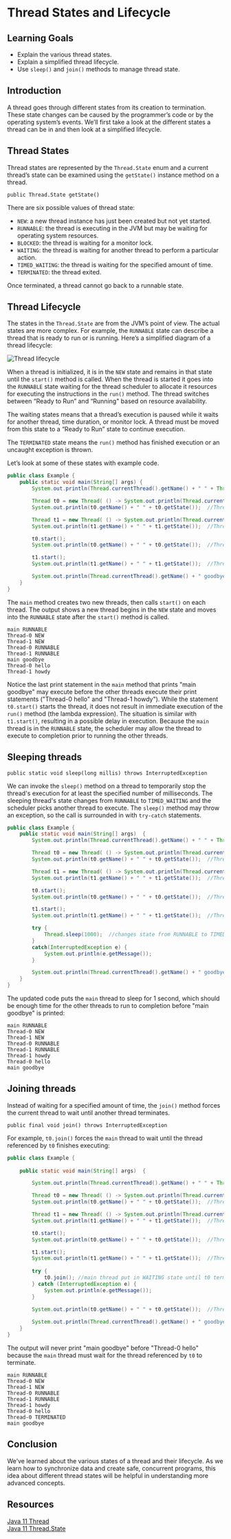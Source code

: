 # Thread States and Lifecycle

## Learning Goals

- Explain the various thread states.
- Explain a simplified thread lifecycle.
- Use `sleep()` and `join()` methods to manage thread state.

## Introduction

A thread goes through different states from its creation to termination. These
state changes can be caused by the programmer’s code or by the operating
system’s events. We’ll first take a look at the different states a thread can be
in and then look at a simplified lifecycle.

## Thread States

Thread states are represented by the `Thread.State` enum and a current thread’s
state can be examined using the `getState()` instance method on a thread.

`public Thread.State getState()`

There are six possible values of thread state:

- `NEW`: a new thread instance has just been created but not yet started.
- `RUNNABLE`: the thread is executing in the JVM but may be waiting for operating system resources.
- `BLOCKED`: the thread is waiting for a monitor lock.
- `WAITING`: the thread is waiting for another thread to perform a particular action.
- `TIMED_WAITING`: the thread is waiting for the specified amount of time.
- `TERMINATED`: the thread exited. 

Once terminated, a thread cannot go back to a runnable state.

## Thread Lifecycle

The states in the `Thread.State` are from the JVM’s point of view. The actual
states are more complex. For example, the `RUNNABLE` state can describe a thread
that is ready to run or is running. Here’s a simplified diagram of a
thread lifecycle:

![Thread lifecycle](https://curriculum-content.s3.amazonaws.com/java-mod-5/thread-lifecycle.png)

When a thread is initialized, it is in the `NEW` state and remains in that state
until the `start()` method is called. When the thread is
started it goes into the `RUNNABLE` state waiting for the thread scheduler to
allocate it resources for executing the instructions in the `run()` method.
The thread switches between “Ready to Run” and “Running" based on resource availability.

The waiting states means that a thread’s execution is paused
while it waits for another thread, time duration, or monitor lock. A thread must be moved
from this state to a “Ready to Run” state to continue execution.

The `TERMINATED` state means the `run()` method has finished
execution or an uncaught exception is thrown.

Let’s look at some of these states with example code.

```java
public class Example {
    public static void main(String[] args) {
        System.out.println(Thread.currentThread().getName() + " " + Thread.currentThread().getState());  //main RUNNABLE

        Thread t0 = new Thread( () -> System.out.println(Thread.currentThread().getName() + " hello") );  //Thread-0 hello
        System.out.println(t0.getName() + " " + t0.getState());  //Thread-0 NEW

        Thread t1 = new Thread( () -> System.out.println(Thread.currentThread().getName() + " howdy") ); //Thread-1 howdy
        System.out.println(t1.getName() + " " + t1.getState());  //Thread-1 NEW

        t0.start();
        System.out.println(t0.getName() + " " + t0.getState());  //Thread-0 RUNNABLE

        t1.start();
        System.out.println(t1.getName() + " " + t1.getState());  //Thread-1 RUNNABLE

        System.out.println(Thread.currentThread().getName() + " goodbye"); //main goodbye
    }
}
```

The `main` method creates two new threads, then calls `start()`
on each thread. The output shows a new thread begins in the `NEW` state
and moves into the `RUNNABLE` state after the `start()` method is called.

```text
main RUNNABLE
Thread-0 NEW
Thread-1 NEW
Thread-0 RUNNABLE
Thread-1 RUNNABLE
main goodbye
Thread-0 hello
Thread-1 howdy
```

Notice the last print statement in the `main` method that prints "main goodbye"
may execute before the other threads execute their print statements
("Thread-0 hello" and "Thread-1 howdy").
While the statement `t0.start()` starts the thread, it does not result in
immediate execution of the `run()` method (the lambda expression).
The situation is similar with `t1.start()`,
resulting in a possible delay in execution.
Because the `main` thread is in the `RUNNABLE` state,
the scheduler may allow the thread to execute to completion
prior to running the other threads.

##  Sleeping threads

`public static void sleep(long millis) throws InterruptedException`

We can invoke the `sleep()` method on a thread to temporarily stop
the thread's execution for at least the specified number of milliseconds.
The sleeping thread's state changes from `RUNNABLE` to `TIMED_WAITING` and the
scheduler picks another thread to execute.  The `sleep()` method
may throw an exception, so the call is surrounded in with `try-catch` statements.


```java
public class Example {
    public static void main(String[] args)  {
        System.out.println(Thread.currentThread().getName() + " " + Thread.currentThread().getState());  //main RUNNABLE

        Thread t0 = new Thread( () -> System.out.println(Thread.currentThread().getName() + " hello") );  //Thread-0 hello
        System.out.println(t0.getName() + " " + t0.getState());  //Thread-0 NEW

        Thread t1 = new Thread( () -> System.out.println(Thread.currentThread().getName() + " howdy") ); //Thread-1 howdy
        System.out.println(t1.getName() + " " + t1.getState());  //Thread-1 NEW

        t0.start();
        System.out.println(t0.getName() + " " + t0.getState());  //Thread-0 RUNNABLE

        t1.start();
        System.out.println(t1.getName() + " " + t1.getState());  //Thread-1 RUNNABLE

        try {
            Thread.sleep(1000);  //changes state from RUNNABLE to TIMED-WAITING to allow another thread to run
        }
        catch(InterruptedException e) {
            System.out.println(e.getMessage());
        }

        System.out.println(Thread.currentThread().getName() + " goodbye"); //main goodbye
    }
}
```

The updated code puts the `main` thread to sleep
for 1 second, which should be enough time for the other threads
to run to completion before "main goodbye" is printed:

```text
main RUNNABLE
Thread-0 NEW
Thread-1 NEW
Thread-0 RUNNABLE
Thread-1 RUNNABLE
Thread-1 howdy
Thread-0 hello
main goodbye
```

##  Joining threads

Instead of waiting for a specified amount of time, the `join()` method
forces the current thread to wait until another thread terminates.

`public final void join() throws InterruptedException`

For example, `t0.join()` forces the `main` thread to wait until the
thread referenced by `t0` finishes executing:

```java
public class Example {
    
    public static void main(String[] args)  {

        System.out.println(Thread.currentThread().getName() + " " + Thread.currentThread().getState());  //main RUNNABLE

        Thread t0 = new Thread( () -> System.out.println(Thread.currentThread().getName() + " hello") );  //Thread-0 hello
        System.out.println(t0.getName() + " " + t0.getState());  //Thread-0 NEW

        Thread t1 = new Thread( () -> System.out.println(Thread.currentThread().getName() + " howdy") ); //Thread-1 howdy
        System.out.println(t1.getName() + " " + t1.getState());  //Thread-1 NEW

        t0.start();
        System.out.println(t0.getName() + " " + t0.getState());  //Thread-0 RUNNABLE

        t1.start();
        System.out.println(t1.getName() + " " + t1.getState());  //Thread-1 RUNNABLE
        
        try {
            t0.join(); //main thread put in WAITING state until t0 terminates
        } catch (InterruptedException e) {
            System.out.println(e.getMessage());
        }
        
        System.out.println(t0.getName() + " " + t0.getState());  //Thread-0 TERMINATED

        System.out.println(Thread.currentThread().getName() + " goodbye"); //main goodbye
    }
}
```

The output will never print "main goodbye" before "Thread-0 hello" because the `main` thread
must wait for the thread referenced by `t0` to terminate.

```text
main RUNNABLE
Thread-0 NEW
Thread-1 NEW
Thread-0 RUNNABLE
Thread-1 RUNNABLE
Thread-1 howdy
Thread-0 hello
Thread-0 TERMINATED
main goodbye
```

## Conclusion

We’ve learned about the various states of a thread and their lifecycle. As we
learn how to synchronize data and create safe, concurrent programs, this idea
about different thread states will be helpful in understanding more advanced
concepts.

## Resources

[Java 11 Thread](https://docs.oracle.com/en/java/javase/11/docs/api/java.base/java/lang/Thread.html)  
[Java 11 Thread.State](https://docs.oracle.com/en/java/javase/11/docs/api/java.base/java/lang/Thread.State.html)  
